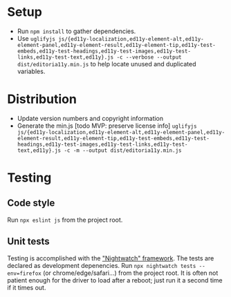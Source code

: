 # Setup
* Run `npm install` to gather dependencies.
* Use `uglifyjs js/{ed11y-localization,ed11y-element-alt,ed11y-element-panel,ed11y-element-result,ed11y-element-tip,ed11y-test-embeds,ed11y-test-headings,ed11y-test-images,ed11y-test-links,ed11y-test-text,ed11y}.js -c --verbose --output dist/editoria11y.min.js` to help locate unused and duplicated variables.

# Distribution
* Update version numbers and copyright information
* Generate the min.js [todo MVP: preserve license info] `uglifyjs js/{ed11y-localization,ed11y-element-alt,ed11y-element-panel,ed11y-element-result,ed11y-element-tip,ed11y-test-embeds,ed11y-test-headings,ed11y-test-images,ed11y-test-links,ed11y-test-text,ed11y}.js -c -m --output dist/editoria11y.min.js` 

# Testing

## Code style
Run `npx eslint js` from the project root.

## Unit tests
Testing is accomplished with the ["Nightwatch" framework](https://nightwatchjs.org/). The tests are declared as development depenencies.
Run `npx nightwatch tests --env=firefox` (or chrome/edge/safari...) from the project root.
It is often not patient enough for the driver to load after a reboot; just run it a second time if it times out.
